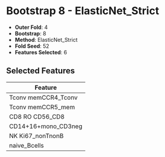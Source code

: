 # Bootstrap 8 - ElasticNet_Strict

- **Outer Fold**: 4
- **Bootstrap**: 8
- **Method**: ElasticNet_Strict
- **Fold Seed**: 52
- **Features Selected**: 6

## Selected Features

| Feature |
|---------|
| Tconv memCCR4_Tconv |
| Tconv memCCR5_mem |
| CD8 RO CD56_CD8 |
| CD14+16+mono_CD3neg |
| NK Ki67_nonTnonB |
| naive_Bcells |
